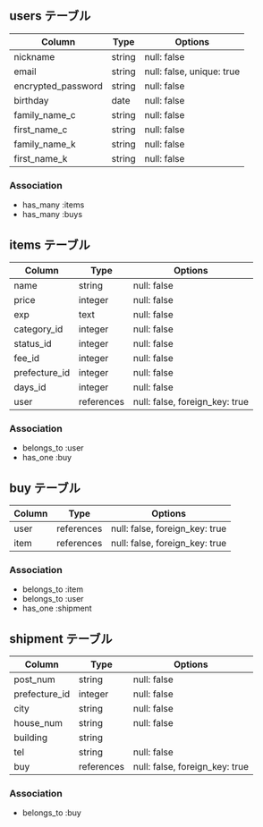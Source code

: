 ## users テーブル
| Column             | Type   | Options                        |
| ------------------ | ------ | -----------                    |
| nickname           | string | null: false                    |
| email              | string | null: false, unique: true      |
| encrypted_password | string | null: false                    |
| birthday           | date   | null: false                    |
| family_name_c      | string | null: false                    |
| first_name_c       | string | null: false                    |
| family_name_k      | string | null: false                    |
| first_name_k       | string | null: false                    |
### Association
- has_many :items
- has_many :buys

## items テーブル
| Column      | Type       | Options                        |
| ----------- | -----------| ------------------------------ |
| name        | string     | null: false                    |
| price       | integer    | null: false                    |   
| exp         | text       | null: false                    |
| category_id | integer    | null: false                    |
| status_id   | integer    | null: false                    |
| fee_id      | integer    | null: false                    |
| prefecture_id  | integer    | null: false                    |
| days_id     | integer    | null: false                    |
| user        | references | null: false, foreign_key: true |
### Association
- belongs_to :user
- has_one :buy

## buy テーブル
| Column     | Type       | Options                        |
| ---------- | ---------- | ------------------------------ |
| user       | references | null: false, foreign_key: true |
| item       | references | null: false, foreign_key: true |
### Association
- belongs_to :item
- belongs_to :user
- has_one :shipment


## shipment テーブル
| Column        | Type       | Options                        |
| ------------- | ---------- | ------------------------------ |
| post_num      | string     | null: false                    |
| prefecture_id | integer    | null: false                    |
| city          | string     | null: false                    |
| house_num     | string     | null: false                    |
| building      | string     |                                |
| tel           | string     | null: false                    |
| buy           | references | null: false, foreign_key: true |
### Association
- belongs_to :buy